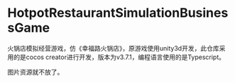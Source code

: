 # HotpotRestaurantSimulationBusinessGame
火锅店模拟经营游戏，仿《幸福路火锅店》，原游戏使用unity3d开发，此仓库采用的是cocos creator进行开发，版本为v3.7.1，编程语言使用的是Typescript。

图片资源就不放了。
